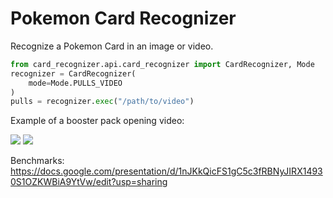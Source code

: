 # Pokemon Card Recognizer

Recognize a Pokemon Card in an image or video.

```python
from card_recognizer.api.card_recognizer import CardRecognizer, Mode 
recognizer = CardRecognizer(
    mode=Mode.PULLS_VIDEO
)
pulls = recognizer.exec("/path/to/video")
```

Example of a booster pack opening video:

![](https://github.com/prateekt/pokemon-card-recognizer/blob/main/example2.png?raw=true)
![](https://github.com/prateekt/pokemon-card-recognizer/blob/16ac467082080230a0da9e3667d896951c3db681/example.png?raw=true)

Benchmarks: https://docs.google.com/presentation/d/1nJKkQicFS1gC5c3fRBNyJIRX14930S1OZKWBiA9YtVw/edit?usp=sharing


    
